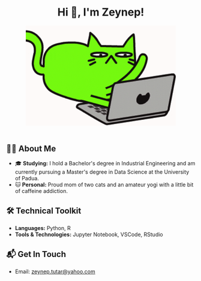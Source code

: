 <h1 align="center">Hi 👋, I'm Zeynep!</h1>

<div align="center">
  <img src="ezgif.com-gif-maker.gif" width="400" />
</div>
<br>

## 👩‍💻 About Me
- 🎓 **Studying:** I hold a Bachelor's degree in Industrial Engineering and am currently pursuing a Master's degree in Data Science at the University of Padua.
- 🐱 **Personal:** Proud mom of two cats and an amateur yogi with a little bit of caffeine addiction.

## 🛠️ Technical Toolkit
- **Languages:** Python, R
- **Tools & Technologies:** Jupyter Notebook, VSCode, RStudio

## 📬 Get In Touch
- Email: zeynep.tutar@yahoo.com

